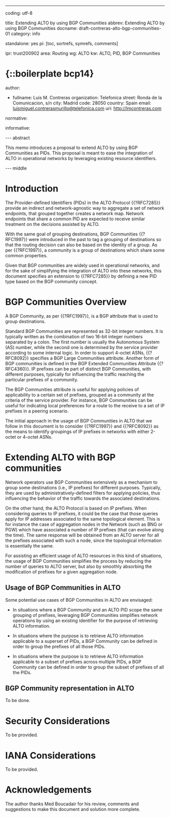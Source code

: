---
coding: utf-8

title: Extending ALTO by using BGP Communities
abbrev: Extending ALTO by using BGP Communities
docname: draft-contreras-alto-bgp-communities-01
category: info

standalone: yes
pi: [toc, sortrefs, symrefs, comments]

ipr: trust200902
area: Routing
wg: ALTO
kw: ALTO, PID, BGP Communities

# {::boilerplate bcp14}

author: 

  -
    fullname: Luis M. Contreras
    organization: Telefonica
    street: Ronda de la Comunicacion, s/n
    city: Madrid
    code: 28050
    country: Spain
    email: luismiguel.contrerasmurillo@telefonica.com
    uri: http://lmcontreras.com
	
normative:

informative:


--- abstract

This memo introduces a proposal to extend ALTO by using BGP Communities as PIDs. This proposal is meant to ease the integration of ALTO 
in operational networks by leveraging existing resource identifiers.

--- middle

# Introduction

The Provider-defined Identifiers (PIDs) in the ALTO Protocol {{?RFC7285}} provide an indirect and network-agnostic way to aggregate 
a set of network endpoints, that grouped together creates a network map. Network endpoints that share a common PID are expected to receive 
similar treatment on the decisions assisted by ALTO.

With the same goal of grouping destinations, BGP Communities {{?RFC1997}} were introduced in the past to tag a grouping of destinations 
so that the routing decision can also be based on the identity of a group. As per {{?RFC1997}}, a community is a group of destinations 
which share some common properties.

Given that BGP communities are widely used in operational networks, and for the sake of simplifying the integration of ALTO into these 
networks, this document specifies an extension to {{?RFC7285}} by defining a new PID type based on the BGP community concept.

# BGP Communities Overview

A BGP Community, as per {{?RFC1997}}, is a BGP attribute that is used to group destinations.

Standard BGP Communities are represented as 32-bit integer numbers. It is typically written as the combination of two 16-bit integer numbers
separated by a colon. The first number is usually the Autonomous System (AS) number, while the second one is determined by the 
service provider according to some internal logic. In order to support 4-octet ASNs, {{?RFC8092}} specifies a BGP Large Communities 
attribute. Another form of BGP communities is defined in the BGP Extended Communities Attribute {{?RFC4360}}. IP prefixes can be part of 
distinct BGP Communities, with different purposes, typically for influencing the traffic reaching the particular prefixes of a community.

The BGP Communities attribute is useful for applying policies of applicability to a certain set of prefixes, grouped as a community 
at the criteria of the service provider. For instance, BGP Communities can be useful for indicating local preferences 
for a route to the receive to a set of IP prefixes in a peering scenario.

The initial approach in the usage of BGP Communities in ALTO that we follow in this document is to consider {{?RFC1997}} and {{?RFC8092}} as the means
to identify groupings of IP prefixes in networks with either 2-octet or 4-octet ASNs.

# Extending ALTO with BGP communities

Network operators use BGP Communities extensively as a mechanism to group some destinations (i.e., IP prefixes) for different purposes. 
Typically, they are used by administratively-defined filters for applying policies, thus influencing the behavior of the traffic towards 
the associated destinations.

On the other hand, the ALTO Protocol is based on IP prefixes. When considering queries to IP prefixes, it could be the case that those 
queries apply for IP addresses associated to the same topological element.  This is for instance the case of aggregation nodes in the 
Network (such as BNG or PGW) which have associated a number of IP prefixes (that can evolve along the time). The same response will be 
obtained from an ALTO server for all the prefixes associated with such a node, since the topological information is essentially the same.

For assisting an efficient usage of ALTO resources in this kind of situations, the usage of BGP Communities simplifies the process by 
reducing the number of queries to ALTO server, but also by smoothly absorbing the modification of prefixes for a given aggregation node.

## Usage of BGP Communities in ALTO

Some potential use cases of BGP Communities in ALTO are envisaged:

* In situations where a BGP Community and an ALTO PID scope the same grouping of prefixes, leveraging BGP Communities simplifies 
network operations by using an existing identifier for the purpose of retrieving ALTO information.

* In situations where the purpose is to retrieve ALTO information applicable to a superset of PIDs, a BGP Community can be defined in order
to group the prefixes of all those PIDs.

* In situations where the purpose is to retrieve ALTO information applicable to a subset of prefixes across multiple PIDs, a BGP Community
can be defined in order to group the subset of prefixes of all the PIDs.

## BGP Community representation in ALTO

To be done.

# Security Considerations

To be provided.
  
# IANA Considerations

To be provided.

# Acknowledgements

The author thanks Med Boucadair for his review, comments and suggestions to make this document and solution more complete.